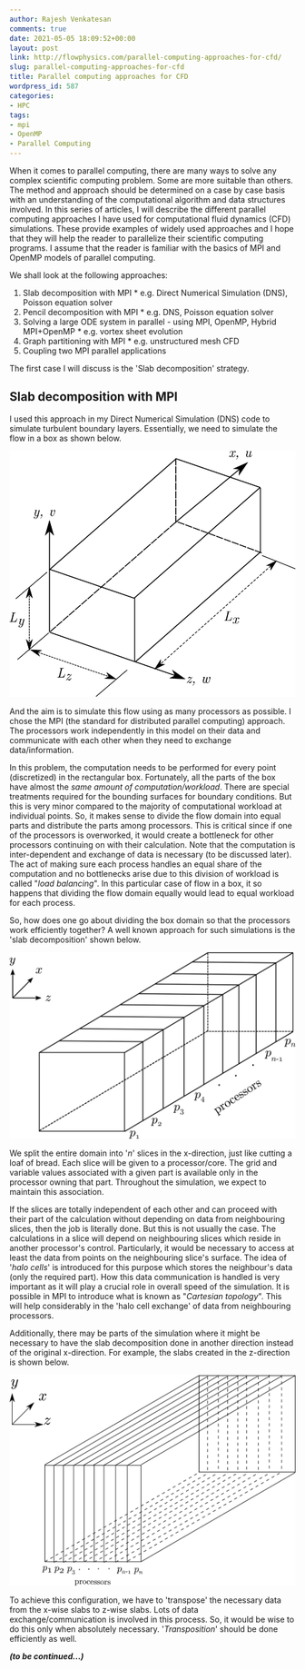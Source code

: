```yaml
---
author: Rajesh Venkatesan
comments: true
date: 2021-05-05 18:09:52+00:00
layout: post
link: http://flowphysics.com/parallel-computing-approaches-for-cfd/
slug: parallel-computing-approaches-for-cfd
title: Parallel computing approaches for CFD
wordpress_id: 587
categories:
- HPC
tags:
- mpi
- OpenMP
- Parallel Computing
---
```





When it comes to parallel computing, there are many ways to solve any complex scientific computing problem. Some are more suitable than others. The method and approach should be determined on a case by case basis with an understanding of the computational algorithm and data structures involved. In this series of articles, I will describe the different parallel computing approaches I have used for computational fluid dynamics (CFD) simulations. These provide examples of widely used approaches and I hope that they will help the reader to parallelize their scientific computing programs. I assume that the reader is familiar with the basics of MPI and OpenMP models of parallel computing.

We shall look at the following approaches:

  1. Slab decomposition with MPI
    * e.g. Direct Numerical Simulation (DNS), Poisson equation solver
  2. Pencil decomposition with MPI
    * e.g. DNS, Poisson equation solver
  3. Solving a large ODE system in parallel - using MPI, OpenMP, Hybrid MPI+OpenMP
    * e.g. vortex sheet evolution
  4. Graph partitioning with MPI
    * e.g. unstructured mesh CFD
  5. Coupling two MPI parallel applications  

The first case I will discuss is the 'Slab decomposition' strategy.

## Slab decomposition with MPI

I used this approach in my Direct Numerical Simulation (DNS) code to simulate turbulent boundary layers. Essentially, we need to simulate the flow in a box as shown below.

![](/assets/img/2021/05/domain.png)

And the aim is to simulate this flow using as many processors as possible. I chose the MPI (the standard for distributed parallel computing) approach. The processors work independently in this model on their data and communicate with each other when they need to exchange data/information.

In this problem, the computation needs to be performed for every point (discretized) in the rectangular box. Fortunately, all the parts of the box have almost the _same amount of computation/workload_. There are special treatments required for the bounding surfaces for boundary conditions. But this is very minor compared to the majority of computational workload at individual points. So, it makes sense to divide the flow domain into equal parts and distribute the parts among processors. This is critical since if one of the processors is overworked, it would create a bottleneck for other processors continuing on with their calculation. Note that the computation is inter-dependent and exchange of data is necessary (to be discussed later). The act of making sure each process handles an equal share of the computation and no bottlenecks arise due to this division of workload is called "_load balancing_". In this particular case of flow in a box, it so happens that dividing the flow domain equally would lead to equal workload for each process.

So, how does one go about dividing the box domain so that the processors work efficiently together? A well known approach for such simulations is the 'slab decomposition' shown below.

![](/assets/img/2021/05/parallel.png)

We split the entire domain into '_n_' slices in the x-direction, just like cutting a loaf of bread. Each slice will be given to a processor/core. The grid and variable values associated with a given part is available only in the processor owning that part. Throughout the simulation, we expect to maintain this association.

If the slices are totally independent of each other and can proceed with their part of the calculation without depending on data from neighbouring slices, then the job is literally done. But this is not usually the case. The calculations in a slice will depend on neighbouring slices which reside in another processor's control. Particularly, it would be necessary to access at least the data from points on the neighbouring slice's surface. The idea of '_halo cells_' is introduced for this purpose which stores the neighbour's data (only the required part).  How this data communication is handled is very important as it will play a crucial role in overall speed of the simulation. It is possible in MPI to introduce what is known as "_Cartesian topology_". This will help considerably in the 'halo cell exchange' of data from neighbouring processors.

Additionally, there may be parts of the simulation where it might be necessary to have the slab decomposition done in another direction instead of the original x-direction. For example, the slabs created in the z-direction is shown below.

![](/assets/img/2021/05/z_slabs-2.png)

To achieve this configuration, we have to 'transpose' the necessary data from the x-wise slabs to z-wise slabs. Lots of data exchange/communication is involved in this process. So, it would be wise to do this only when absolutely necessary. '_Transposition_' should be done efficiently as well.

**_(to be continued...)_**
